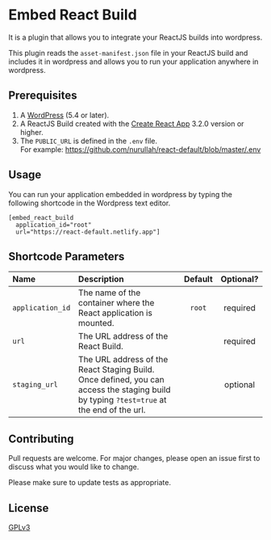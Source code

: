 # Embed React Build

It is a plugin that allows you to integrate your ReactJS builds into wordpress.

This plugin reads the `asset-manifest.json` file in your ReactJS build and includes it in wordpress and allows you to run your application anywhere in wordpress.

## Prerequisites

1. A [WordPress](https://wordpress.org/support/article/how-to-install-wordpress/) (5.4 or later).
2. A ReactJS Build created with the [Create React App](https://create-react-app.dev/) 3.2.0 version or higher.
3. The `PUBLIC_URL` is defined in the `.env` file. <br /> For example: https://github.com/nurullah/react-default/blob/master/.env

## Usage

You can run your application embedded in wordpress by typing the following shortcode in the Wordpress text editor.

```
[embed_react_build
  application_id="root"
  url="https://react-default.netlify.app"]
```

## Shortcode Parameters

| Name | Description | Default | Optional? |
| :--- | :---        | :---:   | :---:     |
| `application_id` | The name of the container where the React application is mounted. | `root` | required |
| `url` | The URL address of the React Build. | | required |
| `staging_url` | The URL address of the React Staging Build. Once defined, you can access the staging build by typing `?test=true` at the end of the url. | | optional |

## Contributing
Pull requests are welcome. For major changes, please open an issue first to discuss what you would like to change.

Please make sure to update tests as appropriate.

## License
[GPLv3](https://www.gnu.org/licenses/gpl-3.0.html)
